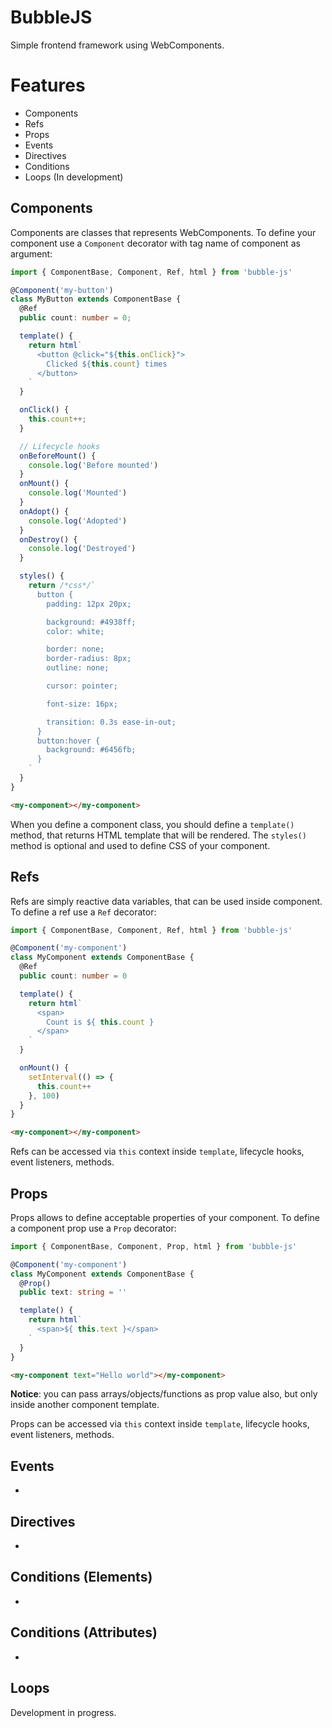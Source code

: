 # BubbleJS
Simple frontend framework using WebComponents.

# Features
- Components
- Refs 
- Props
- Events
- Directives
- Conditions
- Loops (In development)

## Components
Components are classes that represents WebComponents. To define your component use a `Component` decorator with tag name of component as argument:

```ts
import { ComponentBase, Component, Ref, html } from 'bubble-js'

@Component('my-button')
class MyButton extends ComponentBase {
  @Ref
  public count: number = 0;

  template() {
    return html`
      <button @click="${this.onClick}">
        Clicked ${this.count} times
      </button>
    `
  }

  onClick() {
    this.count++;
  }

  // Lifecycle hooks
  onBeforeMount() {
    console.log('Before mounted')
  }
  onMount() {
    console.log('Mounted')
  }
  onAdopt() {
    console.log('Adopted')
  }
  onDestroy() {
    console.log('Destroyed')
  }

  styles() {
    return /*css*/`
      button {
        padding: 12px 20px;

        background: #4938ff;
        color: white;

        border: none;
        border-radius: 8px;
        outline: none;

        cursor: pointer;

        font-size: 16px;

        transition: 0.3s ease-in-out;
      }
      button:hover {
        background: #6456fb;
      }
    `
  }
}
```
```html
<my-component></my-component>
```

When you define a component class, you should define a `template()` method, that returns HTML template that will be rendered.
The `styles()` method is optional and used to define CSS of your component.

## Refs
Refs are simply reactive data variables, that can be used inside component. To define a ref use a `Ref` decorator:

```ts
import { ComponentBase, Component, Ref, html } from 'bubble-js'

@Component('my-component')
class MyComponent extends ComponentBase {
  @Ref
  public count: number = 0

  template() {
    return html`
      <span>
        Count is ${ this.count }
      </span>
    `
  }

  onMount() {
    setInterval(() => {
      this.count++
    }, 100)
  }
}
```
```html
<my-component></my-component>
```

Refs can be accessed via `this` context inside `template`, lifecycle hooks, event listeners, methods.

## Props
Props allows to define acceptable properties of your component. To define a component prop use a `Prop` decorator:

```ts
import { ComponentBase, Component, Prop, html } from 'bubble-js'

@Component('my-component')
class MyComponent extends ComponentBase {
  @Prop()
  public text: string = ''

  template() {
    return html`
      <span>${ this.text }</span>
    `
  }
}
```
```html
<my-component text="Hello world"></my-component>
```

**Notice**: you can pass arrays/objects/functions as prop value also, but only inside another component template.

Props can be accessed via `this` context inside `template`, lifecycle hooks, event listeners, methods.

## Events
-

## Directives
-

## Conditions (Elements)
-

## Conditions (Attributes)
-

## Loops
Development in progress.
